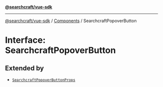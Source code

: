 [**@searchcraft/vue-sdk**](/reference/sdk/js-vue/README.md)

***

[@searchcraft/vue-sdk](/reference/sdk/js-vue/globals.md) / [Components](/reference/sdk/js-vue/namespaces/Components/README.md) / SearchcraftPopoverButton

# Interface: SearchcraftPopoverButton

## Extended by

- [`SearchcraftPopoverButtonProps`](/reference/sdk/js-vue/interfaces/SearchcraftPopoverButtonProps.md)
